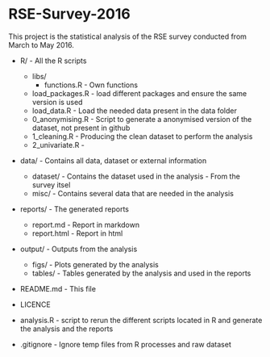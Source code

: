 # RSE-Survey-2016

This project is the statistical analysis of the RSE survey conducted from March to May 2016.

* R/ - All the R scripts
    * libs/
        * functions.R - Own functions
    * load_packages.R - load different packages and ensure the same version is used 
    * load_data.R - Load the needed data present in the data folder
    * 0_anonymising.R - Script to generate a anonymised version of the dataset, not present in github
    * 1_cleaning.R - Producing the clean dataset to perform the analysis
    * 2_univariate.R - 

* data/ - Contains all data, dataset or external information
    * dataset/ -  Contains the dataset used in the analysis - From the survey itsel
    * misc/ -  Contains several data that are needed in the analysis


* reports/ - The generated reports
    * report.md - Report in markdown
    * report.html - Report in html

* output/ - Outputs from the analysis
    * figs/ - Plots generated by the analysis
    * tables/ - Tables generated by the analysis and used in the reports

* README.md - This file 

* LICENCE

* analysis.R - script to rerun the different scripts located in R and generate the analysis and the reports

* .gitignore - Ignore temp files from R processes and raw dataset
